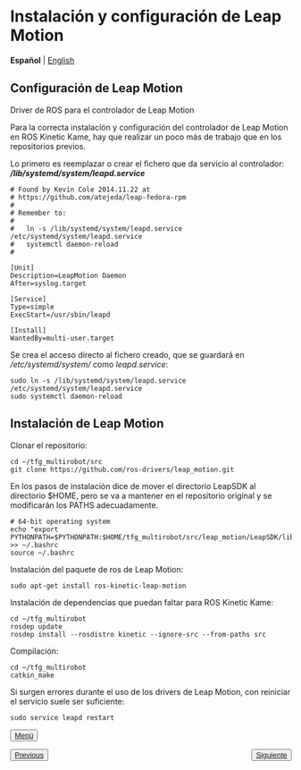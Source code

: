 # Instalación y configuración de Leap Motion
**Español** | [English](https://github.com/Serru/MultiCobot-UR10-Gripper/blob/main/doc/setup-doc/ENG/leap-motion.md)

## Configuración de Leap Motion
Driver de ROS para el controlador de Leap Motion

Para la correcta instalación y configuración del controlador de Leap Motion en ROS Kinetic Kame, hay que realizar un poco más de trabajo que en los repositorios previos.

Lo primero es reemplazar o crear el fichero que da servicio al controlador: ***/lib/systemd/system/leapd.service***
```{bash}
# Found by Kevin Cole 2014.11.22 at
# https://github.com/atejeda/leap-fedora-rpm
#
# Remember to:
#
#   ln -s /lib/systemd/system/leapd.service /etc/systemd/system/leapd.service
#   systemctl daemon-reload
#

[Unit]
Description=LeapMotion Daemon
After=syslog.target

[Service]
Type=simple
ExecStart=/usr/sbin/leapd

[Install]
WantedBy=multi-user.target
```

Se crea el acceso directo al fichero creado, que se guardará en */etc/systemd/system/* como *leapd.service*:
```{bash}
sudo ln -s /lib/systemd/system/leapd.service /etc/systemd/system/leapd.service
sudo systemctl daemon-reload
```
## Instalación de Leap Motion

Clonar el repositorio:
```{bash}
cd ~/tfg_multirobot/src
git clone https://github.com/ros-drivers/leap_motion.git
```

En los pasos de instalación dice de mover el directorio LeapSDK al directorio $HOME, pero se va a mantener en el repositorio original y se modificarán los PATHS adecuadamente.

```{bash}
# 64-bit operating system
echo "export PYTHONPATH=$PYTHONPATH:$HOME/tfg_multirobot/src/leap_motion/LeapSDK/lib:$HOME/tfg_multirobot/src/leap_motion/LeapSDK/lib/x64" >> ~/.bashrc
source ~/.bashrc
```

Instalación del paquete de ros de Leap Motion:

```{bash}
sudo apt-get install ros-kinetic-leap-motion
```

Instalación de dependencias que puedan faltar para ROS Kinetic Kame:
```{bash}
cd ~/tfg_multirobot
rosdep update
rosdep install --rosdistro kinetic --ignore-src --from-paths src
```

Compilación:
```{bash}
cd ~/tfg_multirobot
catkin_make
```

Si surgen errores durante el uso de los drivers de Leap Motion, con reiniciar el servicio suele ser suficiente:
```{bash}
sudo service leapd restart
```
<div>
<p align="left">
<button name="button">
            	<a rel="license" href="https://github.com/Serru/MultiCobot-UR10-Gripper/blob/main/doc/setup-doc/proyect_setup.md">Menú</a>
</button>
</p>



<p>
<span style="float:left;">
    <button name="button">
    	<a rel="license" href="https://github.com/Serru/MultiCobot-UR10-Gripper/blob/main/doc/setup-doc/ESP/install-ros-packages.md">Previous</a>
    	</button> 
    </span> 
    <span style="float:right;">
        <button name="button">
            	<a rel="license" href="https://github.com/Serru/MultiCobot-UR10-Gripper/blob/main/doc/setup-doc/ESP/pruebas.md">Siguiente</a>
            	</button>
    </span>
</p>